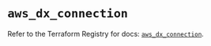 # `aws_dx_connection`

Refer to the Terraform Registry for docs: [`aws_dx_connection`](https://registry.terraform.io/providers/hashicorp/aws/6.2.0/docs/resources/dx_connection).
